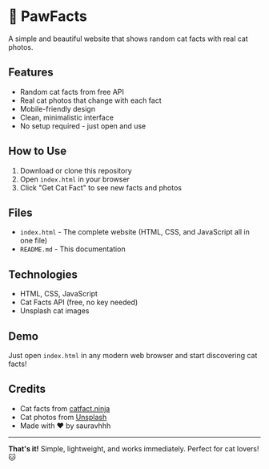 # 🐾 PawFacts

A simple and beautiful website that shows random cat facts with real cat photos.

## Features

- Random cat facts from free API
- Real cat photos that change with each fact
- Mobile-friendly design
- Clean, minimalistic interface
- No setup required - just open and use

## How to Use

1. Download or clone this repository
2. Open `index.html` in your browser
3. Click "Get Cat Fact" to see new facts and photos

## Files

- `index.html` - The complete website (HTML, CSS, and JavaScript all in one file)
- `README.md` - This documentation

## Technologies

- HTML, CSS, JavaScript
- Cat Facts API (free, no key needed)
- Unsplash cat images

## Demo

Just open `index.html` in any modern web browser and start discovering cat facts!

## Credits

- Cat facts from [catfact.ninja](https://catfact.ninja)
- Cat photos from [Unsplash](https://unsplash.com)
- Made with ❤️ by sauravhhh

---

**That's it!** Simple, lightweight, and works immediately. Perfect for cat lovers! 🐱
